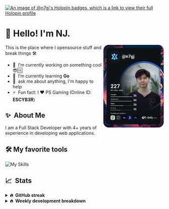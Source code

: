 [![An image of @n7gj's Holopin badges, which is a link to view their full Holopin profile](https://holopin.me/n7gj)](https://holopin.io/@n7gj)

# 👋 Hello! I'm NJ.

<a href="https://app.daily.dev/n7gj" target="_blank">
  <img
    width="192"
    align="right"
    src="https://github.com/n-jaisabai/n-jaisabai/blob/main/devcard.svg"
  />
</a>

This is the place where I opensource stuff and break things 🛠️

- 🔭 &nbsp;I’m currently working on something cool 😎🆒
- 🌱 &nbsp;I’m currently learning **Go**
- 💬 &nbsp;ask me about anything, I'm happy to help
- ⚡ &nbsp;Fun fact: I ❤️ PS Gaming (Online ID: **ESCYB3R**)

## ✨ &nbsp;About Me
  I am a Full Stack Developer with 4+ years of experience in developing web applications.</p>
  
## 🛠️ My favorite tools
![My Skills](https://skillicons.dev/icons?i=vue,go,nodejs,ts,js,python,postgres,mongodb,redis,git,docker,vscode)

## 📈 &nbsp;Stats
  
  <details>
  <summary><b>🔥 &nbsp;GitHub streak</b></summary>
  <br/>
  
  [![GitHub Streak](http://github-readme-streak-stats.herokuapp.com?user=n-jaisabai&theme=github-dark-blue&hide_border=true)](https://git.io/streak-stats)
  
  </details>
  
  <details>
  <summary><b>🔥 &nbsp;Weekly development breakdown</b></summary>
  <br/>
  
  <!--START_SECTION:waka-->

```txt
Python       1 hr 36 mins    ███████████░░░░░░░░░░░░░░   43.39 %
Go           1 hr 3 mins     ███████░░░░░░░░░░░░░░░░░░   28.50 %
Other        31 mins         ███▓░░░░░░░░░░░░░░░░░░░░░   14.01 %
YAML         25 mins         ███░░░░░░░░░░░░░░░░░░░░░░   11.60 %
SQL          4 mins          ▓░░░░░░░░░░░░░░░░░░░░░░░░   02.14 %
```

<!--END_SECTION:waka-->
  <b>Note:</b> Top languages is only a metric of the languages my weekly code consists of and doesn't reflect experience or skill level.
  </details>
